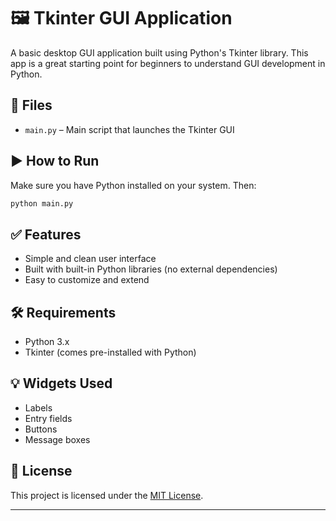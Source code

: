 # 🖼️ Tkinter GUI Application

A basic desktop GUI application built using Python's Tkinter library. This app is a great starting point for beginners to understand GUI development in Python.
   
## 📁 Files 
 
* `main.py` – Main script that launches the Tkinter GUI      
   
## ▶️ How to Run

Make sure you have Python installed on your system. Then:  

```bash 
python main.py 
```

## ✅ Features

* Simple and clean user interface
* Built with built-in Python libraries (no external dependencies)
* Easy to customize and extend

## 🛠 Requirements

* Python 3.x
* Tkinter (comes pre-installed with Python)

## 💡 Widgets Used

* Labels
* Entry fields
* Buttons
* Message boxes

## 📄 License

This project is licensed under the [MIT License](LICENSE).

---
